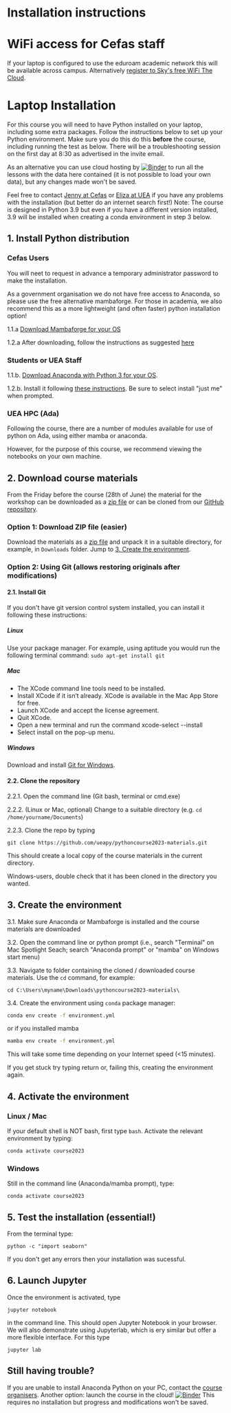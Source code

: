 # Installation instructions

# WiFi access for Cefas staff
If your laptop is configured to use the eduroam academic network this will be available across campus. Alternatively [register to Sky's free WiFi The Cloud](https://account.thecloud.eu/spportal/).

# Laptop Installation
For this course you will need to have Python installed on your laptop, including some extra packages. Follow the instructions below to set up your Python environment. Make sure you do this do this **before** the course, including running the test as below. There will be a troubleshooting session on the first day at 8:30 as advertised in the invite email.

As an alternative you can use cloud hosting by [![Binder](https://mybinder.org/badge_logo.svg)](https://mybinder.org/v2/gh/ueapy/pythoncourse2023-materials/main?urlpath=lab) to run all the lessons with the data here contained (it is not possible to load your own data), but any changes made won't be saved.

Feel free to contact [Jenny at Cefas](mailto:jennifer.graham@cefas.co.uk) or [Eliza at UEA](mailto:e.karlowska@uea.ac.uk) if you have any problems with the installation (but better do an internet search first!)
Note: The course is designed in Python 3.9 but even if you have a different version installed, 3.9 will be installed when creating a conda environment in step 3 below.

## 1. Install Python distribution

### Cefas Users
You will neet to request in advance a temporary administrator password to make the installation. 

As a government organisation we do not have free access to Anaconda, so please use the free alternative mambaforge. For those in academia, we also recommend this as a more lightweight (and often faster) python installation option!  

1.1.a [Download Mambaforge for your OS](https://github.com/conda-forge/miniforge#mambaforge) 

1.2.a After downloading, follow the instructions as suggested [here](https://github.com/conda-forge/miniforge#install)

### Students or UEA Staff
1.1.b. [Download Anaconda with Python 3 for your OS](https://www.anaconda.com/download/). 

1.2.b. Install it following [these instructions](https://docs.anaconda.com/anaconda/install/). Be sure to select install "just me" when prompted.

### UEA HPC (Ada)
Following the course, there are a number of modules available for use of python on Ada, using either mamba or anaconda. 

However, for the purpose of this course, we recommend viewing the notebooks on your own machine. 

## 2. Download course materials
From the Friday before the course (28th of June) the material for the workshop can be downloaded as a [zip file](https://github.com/ueapy/pythoncourse2023-materials/archive/main.zip) or can be cloned from our [GitHub repository](https://github.com/ueapy/pythoncourse2023-materials). 


### Option 1: Download ZIP file (easier)
Download the materials as a [zip file](https://github.com/ueapy/pythoncourse2023-materials/archive/main.zip) and unpack it in a suitable directory, for example, in `Downloads` folder. Jump to [3. Create the environment](installation.md#3.-Create-the-environment).

### Option 2: Using Git (allows restoring originals after modifications)
#### 2.1. Install Git
If you don't have git version control system installed, you can install it following these instructions:
##### Linux
Use your package manager. For example, using aptitude you would run the following terminal command: `sudo apt-get install git`
##### Mac
* The XCode command line tools need to be installed.
* Install XCode if it isn’t already. XCode is available in the Mac App Store for free.
* Launch XCode and accept the license agreement.
* Quit XCode.
* Open a new terminal and run the command xcode-select --install
* Select install on the pop-up menu.
##### Windows
Download and install [Git for Windows](https://git-scm.com/downloads).

#### 2.2. Clone the repository
2.2.1. Open the command line (Git bash, terminal or cmd.exe)

2.2.2. (Linux or Mac, optional) Change to a suitable directory (e.g. `cd /home/yourname/Documents`)

2.2.3. Clone the repo by typing

```
git clone https://github.com/ueapy/pythoncourse2023-materials.git
```
This should create a local copy of the course materials in the current directory.

Windows-users, double check that it has been cloned in the directory you wanted.


## 3. Create the environment
3.1. Make sure Anaconda or Mambaforge is installed and the course materials are downloaded

3.2. Open the command line or python prompt (i.e., search "Terminal" on Mac Spotlight Seach; search "Anaconda prompt" or "mamba" on Windows start menu)

3.3. Navigate to folder containing the cloned / downloaded course materials. Use the `cd` command, for example:

```
cd C:\Users\myname\Downloads\pythoncourse2023-materials\
```

3.4. Create the environment using `conda` package manager:

```bash
conda env create -f environment.yml
```
or if you installed mamba
```bash
mamba env create -f environment.yml
```

This will take some time depending on your Internet speed (<15 minutes).


If you get stuck try typing return or, failing this, creating the environment again.

## 4. Activate the environment
### Linux / Mac
If your default shell is NOT bash, first type `bash`. Activate the relevant environment by typing:
```bash
conda activate course2023
```
### Windows
Still in the command line (Anaconda/mamba prompt), type:
```
conda activate course2023
```

## 5. Test the installation (essential!)
From the terminal type:
```
python -c "import seaborn"
```
If you don't get any errors then your installation was sucessful.

## 6. Launch Jupyter
Once the environment is activated, type 
```
jupyter notebook
```
in the command line. This should open Jupyter Notebook in your browser. We will also demonstrate using Jupyterlab, which is ery similar but offer a more flexible interface. For this type

```
jupyter lab
```

## Still having trouble?
If you are unable to install Anaconda Python on your PC, contact the [course organisers](index.md#registration-and-enquiries).
Another option: launch the course in the cloud! [![Binder](https://mybinder.org/badge_logo.svg)](https://mybinder.org/v2/gh/ueapy/pythoncourse2023-materials/main?urlpath=lab) This requires no installation but progress and modifications won't be saved.
